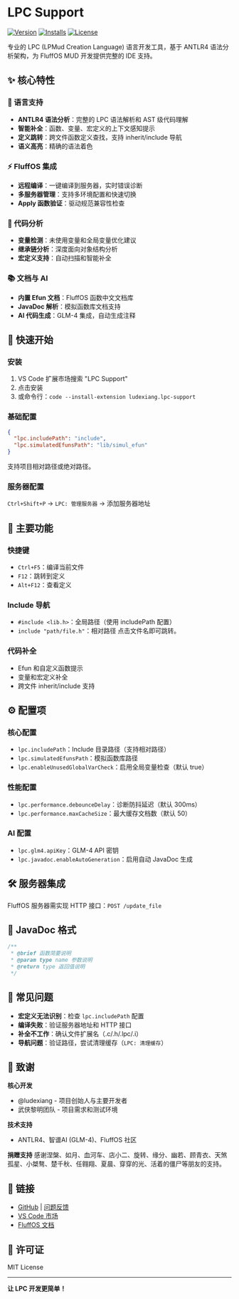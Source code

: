 # LPC Support

[![Version](https://img.shields.io/visual-studio-marketplace/v/ludexiang.lpc-support?color=blue&logo=visual-studio-code)](https://marketplace.visualstudio.com/items?itemName=ludexiang.lpc-support)
[![Installs](https://img.shields.io/visual-studio-marketplace/i/ludexiang.lpc-support?color=success)](https://marketplace.visualstudio.com/items?itemName=ludexiang.lpc-support)
[![License](https://img.shields.io/github/license/lude2001/lpc-support?color=orange)](https://github.com/lude2001/lpc-support/blob/main/LICENSE)

专业的 LPC (LPMud Creation Language) 语言开发工具，基于 ANTLR4 语法分析架构，为 FluffOS MUD 开发提供完整的 IDE 支持。

## ✨ 核心特性

### 🎯 语言支持
- **ANTLR4 语法分析**：完整的 LPC 语法解析和 AST 级代码理解
- **智能补全**：函数、变量、宏定义的上下文感知提示
- **定义跳转**：跨文件函数定义查找，支持 inherit/include 导航
- **语义高亮**：精确的语法着色

### ⚡ FluffOS 集成
- **远程编译**：一键编译到服务器，实时错误诊断
- **多服务器管理**：支持多环境配置和快速切换
- **Apply 函数验证**：驱动规范兼容性检查

### 🧠 代码分析
- **变量检测**：未使用变量和全局变量优化建议
- **继承链分析**：深度面向对象结构分析
- **宏定义支持**：自动扫描和智能补全

### 📚 文档与 AI
- **内置 Efun 文档**：FluffOS 函数中文文档库
- **JavaDoc 解析**：模拟函数库文档支持
- **AI 代码生成**：GLM-4 集成，自动生成注释

## 🚀 快速开始

### 安装
1. VS Code 扩展市场搜索 "LPC Support"
2. 点击安装
3. 或命令行：`code --install-extension ludexiang.lpc-support`

### 基础配置

```json
{
  "lpc.includePath": "include",
  "lpc.simulatedEfunsPath": "lib/simul_efun"
}
```

支持项目相对路径或绝对路径。

### 服务器配置
`Ctrl+Shift+P` → `LPC: 管理服务器` → 添加服务器地址

## 📖 主要功能

### 快捷键
- `Ctrl+F5`：编译当前文件
- `F12`：跳转到定义
- `Alt+F12`：查看定义

### Include 导航
- `#include <lib.h>`：全局路径（使用 includePath 配置）
- `include "path/file.h"`：相对路径
点击文件名即可跳转。

### 代码补全
- Efun 和自定义函数提示
- 变量和宏定义补全
- 跨文件 inherit/include 支持

## ⚙️ 配置项

### 核心配置
- `lpc.includePath`：Include 目录路径（支持相对路径）
- `lpc.simulatedEfunsPath`：模拟函数库路径
- `lpc.enableUnusedGlobalVarCheck`：启用全局变量检查（默认 true）

### 性能配置
- `lpc.performance.debounceDelay`：诊断防抖延迟（默认 300ms）
- `lpc.performance.maxCacheSize`：最大缓存文档数（默认 50）

### AI 配置
- `lpc.glm4.apiKey`：GLM-4 API 密钥
- `lpc.javadoc.enableAutoGeneration`：启用自动 JavaDoc 生成

## 🛠️ 服务器集成

FluffOS 服务器需实现 HTTP 接口：`POST /update_file`

## 📝 JavaDoc 格式

```c
/**
 * @brief 函数简要说明
 * @param type name 参数说明
 * @return type 返回值说明
 */
```

## 🔧 常见问题

- **宏定义无法识别**：检查 `lpc.includePath` 配置
- **编译失败**：验证服务器地址和 HTTP 接口
- **补全不工作**：确认文件扩展名（.c/.h/.lpc/.i）
- **导航问题**：验证路径，尝试清理缓存（`LPC: 清理缓存`）

## 🤝 致谢

**核心开发**
- @ludexiang - 项目创始人与主要开发者
- 武侠黎明团队 - 项目需求和测试环境

**技术支持**
- ANTLR4、智谱AI (GLM-4)、FluffOS 社区

**捐赠支持**
感谢涅槃、如月、血河车、店小二、旋转、缘分、幽若、顾青衣、天煞孤星、小桀骜、楚千秋、任翱翔、夏晨、穿穿的光、活着的僵尸等朋友的支持。

## 🔗 链接

- [GitHub](https://github.com/lude2001/lpc-support) | [问题反馈](https://github.com/lude2001/lpc-support/issues)
- [VS Code 市场](https://marketplace.visualstudio.com/items?itemName=ludexiang.lpc-support)
- [FluffOS 文档](https://www.fluffos.info)

## 📄 许可证

MIT License

---

**让 LPC 开发更简单！**